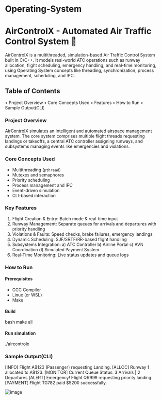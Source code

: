 # Operating-System
# AirControlX - Automated Air Traffic Control System 🛫

AirControlX is a multithreaded, simulation-based Air Traffic Control System built in C/C++. It models real-world ATC operations such as runway allocation, flight scheduling, emergency handling, and real-time monitoring, using Operating System concepts like threading, synchronization, process management, scheduling, and IPC.

## Table of Contents

•	Project Overview
•	Core Concepts Used
•	Features
•	How to Run
•	Sample Output(CLI)



###  Project Overview
AirControlX simulates an intelligent and automated airspace management system. The core system comprises multiple flight threads requesting landings or takeoffs, a central ATC controller assigning runways, and subsystems managing events like emergencies and violations.

### Core Concepts Used
- Multithreading (`pthread`)
- Mutexes and semaphores
- Priority scheduling
- Process management and IPC
- Event-driven simulation
- CLI-based interaction

### Key Features
1)	Flight Creation & Entry: Batch mode & real-time input
2)	Runway Management: Separate queues for arrivals and departures with priority handling
3)	Violations & Faults: Speed checks, brake failures, emergency landings
4)	Dynamic Scheduling: SJF/SRTF/RR-based flight handling
5)	Subsystems Integration:
    a)	ATC Controller
    b)	Airline Portal
    c)	AVN Coordination
    d)	Simulated Payment System
6)	Real-Time Monitoring: Live status updates and queue logs

### How to Run

#### Prerequisites
- GCC Compiler
- Linux (or WSL)
- Make

####  Build
bash
make all

#### Run simulation
./aircontrolx

### Sample Output(CLI)
[INFO] Flight AB123 (Passenger) requesting Landing.
[ALLOC] Runway 1 allocated to AB123.
[MONITOR] Current Queue Status: 3 Arrivals | 2 Departures
[ALERT] Emergency! Flight QR999 requesting priority landing.
[PAYMENT] Flight TG782 paid $5200 successfully.

![image](https://github.com/user-attachments/assets/81d538b2-95b9-45dc-9cc3-fed26defac47)

